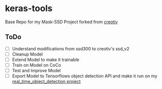 # keras-tools
Base Repo for my Mask-SSD Project forked from [creotiv](https://github.com/creotiv/keras-tools)

## ToDo
- [ ] Understand modifications from ssd300 to creotiv's ssd_v2
- [ ] Cleanup Model
- [ ] Extend Model to make it trainable
- [ ] Train on Model on CoCo
- [ ] Test and Improve Model
- [ ] Export Model to Tensorflows object detection API and make it run on my [real_time_object_detection project](https://github.com/GustavZ/realtime_object_detection)

